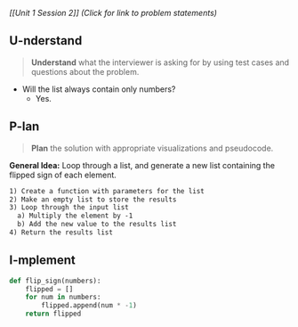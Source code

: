 *[[Unit 1 Session 2]] (Click for link to problem statements)*

## U-nderstand
 
> **Understand** what the interviewer is asking for by using test cases and questions about the problem.

- Will the list always contain only numbers?
  - Yes.

## P-lan

> **Plan** the solution with appropriate visualizations and pseudocode.

**General Idea:** Loop through a list, and generate a new list containing the flipped sign of each element.

```markdown
1) Create a function with parameters for the list
2) Make an empty list to store the results
3) Loop through the input list
  a) Multiply the element by -1
  b) Add the new value to the results list
4) Return the results list
```

## I-mplement

```python
def flip_sign(numbers):
	flipped = []
	for num in numbers:
		flipped.append(num * -1)
	return flipped
```